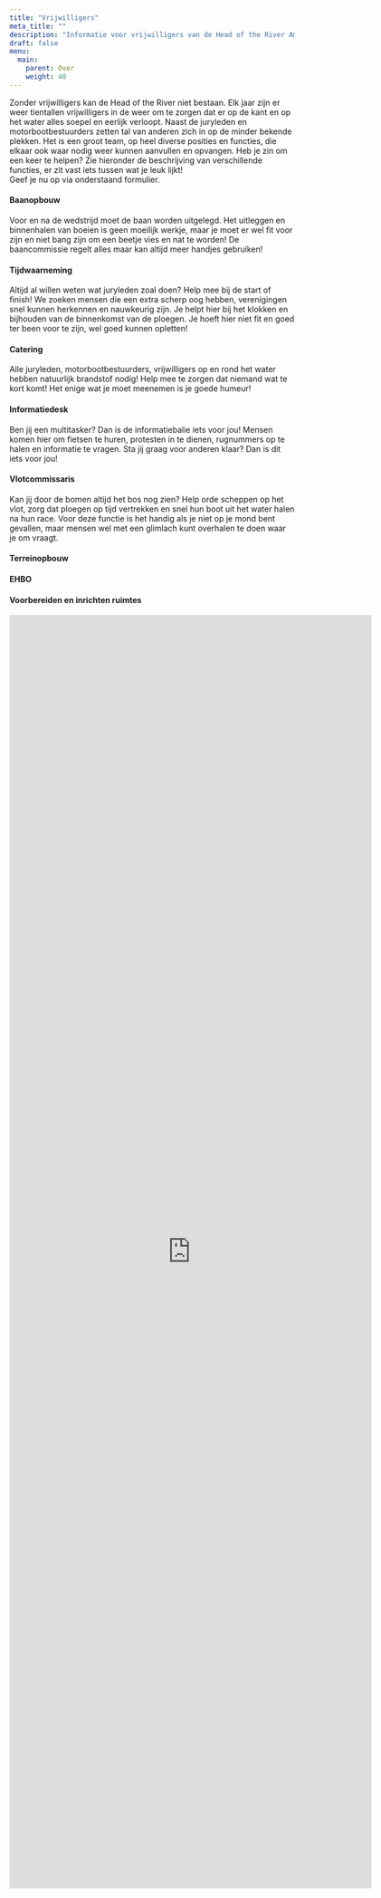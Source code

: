 ```yaml
---
title: "Vrijwilligers"
meta_title: ""
description: "Informatie voor vrijwilligers van de Head of the River Amstel"
draft: false
menu:
  main:
    parent: Over
    weight: 40
---
```

Zonder vrijwilligers kan de Head of the River niet bestaan. Elk jaar zijn er weer tientallen vrijwilligers in de weer om te zorgen dat er op de kant en op het water alles soepel en eerlijk verloopt. Naast de juryleden en motorbootbestuurders zetten tal van anderen zich in op de minder bekende plekken. Het is een groot team, op heel diverse posities en functies, die elkaar ook waar nodig weer kunnen aanvullen en opvangen. Heb je zin om een keer te helpen? Zie hieronder de beschrijving van verschillende functies, er zit vast iets tussen wat je leuk lijkt!  
Geef je nu op via onderstaand formulier.

#### Baanopbouw 
Voor en na de wedstrijd moet de baan worden uitgelegd. Het uitleggen en binnenhalen van boeien is geen moeilijk werkje, maar je moet er wel fit voor zijn en niet bang zijn om een beetje vies en nat te worden! De baancommissie regelt alles maar kan altijd meer handjes gebruiken!
#### Tijdwaarneming
Altijd al willen weten wat juryleden zoal doen? Help mee bij de start of finish! We zoeken mensen die een extra scherp oog hebben, verenigingen snel kunnen herkennen en nauwkeurig zijn. Je helpt hier bij het klokken en bijhouden van de binnenkomst van de ploegen. Je hoeft hier niet fit en goed ter been voor te zijn, wel goed kunnen opletten!
#### Catering
Alle juryleden, motorbootbestuurders, vrijwilligers op en rond het water hebben natuurlijk brandstof nodig! Help mee te zorgen dat niemand wat te kort komt! Het enige wat je moet meenemen is je goede humeur!
#### Informatiedesk
Ben jij een multitasker? Dan is de informatiebalie iets voor jou! Mensen komen hier om fietsen te huren, protesten in te dienen, rugnummers op te halen en informatie te vragen. Sta jij graag voor anderen klaar? Dan is dit iets voor jou!
#### Vlotcommissaris
Kan jij door de bomen altijd het bos nog zien? Help orde scheppen op het vlot, zorg dat ploegen op tijd vertrekken en snel hun boot uit het water halen na hun race. Voor deze functie is het handig als je niet op je mond bent gevallen, maar mensen wel met een glimlach kunt overhalen te doen waar je om vraagt.

#### Terreinopbouw
#### EHBO
#### Voorbereiden en inrichten ruimtes

<iframe src="https://docs.google.com/forms/d/e/1FAIpQLSfAmM5lr3BO5AHw49D_xOkZLxSq6h4jEODu-zMNtdQ6B1tZXg/viewform?embedded=true" width="640" height="2250" frameborder="0" marginheight="0" marginwidth="0">Loading…</iframe>